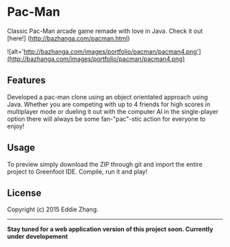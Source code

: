 Pac-Man
===========

Classic Pac-Man arcade game remade with love in Java. Check it out [here!] (http://bazhanga.com/pacman.html)

![alt='http://bazhanga.com/images/portfolio/pacman/pacman4.png'](http://bazhanga.com/images/portfolio/pacman/pacman4.png)

Features
------------

Developed a pac-man clone using an object orientated approach using Java. Whether you are competing with up to 4 friends for 
high scores in multiplayer mode or dueling it out with the computer AI in the single-player option there will always be some
fan-"pac"-stic action for everyone to enjoy!

Usage
------------

To preview simply download the ZIP through git and import the entire project to Greenfoot IDE. Compile, run it and play! 

License
-------------
Copyright (c) 2015 Eddie Zhang.

_________________________
**Stay tuned for a web application version of this project soon. Currently under developement**
